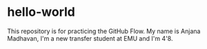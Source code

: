 # hello-world
This repository is for practicing the GitHub Flow.
My name is Anjana Madhavan, I'm a new transfer student at EMU and I'm 4'8.

